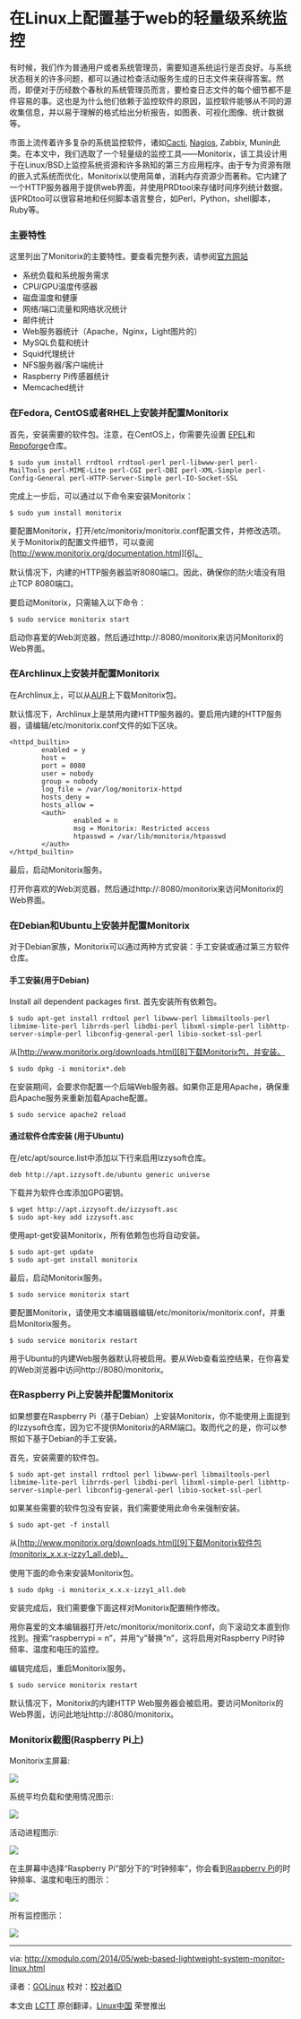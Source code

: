 在Linux上配置基于web的轻量级系统监控
================================================================================
有时候，我们作为普通用户或者系统管理员，需要知道系统运行是否良好。与系统状态相关的许多问题，都可以通过检查活动服务生成的日志文件来获得答案。然而，即便对于历经数个春秋的系统管理员而言，要检查日志文件的每个细节都不是件容易的事。这也是为什么他们依赖于监控软件的原因，监控软件能够从不同的源收集信息，并以易于理解的格式给出分析报告，如图表、可视化图像、统计数据等。

市面上流传着许多复杂的系统监控软件，诸如[Cacti][1], [Nagios][2], Zabbix, Munin此类。在本文中，我们选取了一个轻量级的监控工具——Monitorix，该工具设计用于在Linux/BSD上监控系统资源和许多熟知的第三方应用程序。由于专为资源有限的嵌入式系统而优化，Monitorix以使用简单，消耗内存资源少而著称。它内建了一个HTTP服务器用于提供web界面，并使用PRDtool来存储时间序列统计数据，该PRDtoo可以很容易地和任何脚本语言整合，如Perl，Python，shell脚本，Ruby等。
### 主要特性 ###
这里列出了Monitorix的主要特性。要查看完整列表，请参阅[官方网站][3]

- 系统负载和系统服务需求
- CPU/GPU温度传感器
- 磁盘温度和健康
- 网络/端口流量和网络状况统计
- 邮件统计
- Web服务器统计（Apache，Nginx，Light图片的）
- MySQL负载和统计
- Squid代理统计
- NFS服务器/客户端统计
- Raspberry Pi传感器统计
- Memcached统计

### 在Fedora, CentOS或者RHEL上安装并配置Monitorix ###

首先，安装需要的软件包。注意，在CentOS上，你需要先设置 [EPEL][4]和[Repoforge][5]仓库。

    $ sudo yum install rrdtool rrdtool-perl perl-libwww-perl perl-MailTools perl-MIME-Lite perl-CGI perl-DBI perl-XML-Simple perl-Config-General perl-HTTP-Server-Simple perl-IO-Socket-SSL

完成上一步后，可以通过以下命令来安装Monitorix：

    $ sudo yum install monitorix 


要配置Monitorix，打开/etc/monitorix/monitorix.conf配置文件，并修改选项。关于Monitorix的配置文件细节，可以查阅[http://www.monitorix.org/documentation.html][6]。

默认情况下，内建的HTTP服务器监听8080端口。因此，确保你的防火墙没有阻止TCP 8080端口。

要启动Monitorix，只需输入以下命令：

    $ sudo service monitorix start 

启动你喜爱的Web浏览器，然后通过http://<host-ip-address>:8080/monitorix来访问Monitorix的Web界面。

### 在Archlinux上安装并配置Monitorix ###
在Archlinux上，可以从[AUR][7]上下载Monitorix包。

默认情况下，Archlinux上是禁用内建HTTP服务器的。要启用内建的HTTP服务器，请编辑/etc/monitorix.conf文件的如下区块。

    <httpd_builtin>
            enabled = y
            host =
            port = 8080
            user = nobody
            group = nobody
            log_file = /var/log/monitorix-httpd
            hosts_deny =
            hosts_allow =
            <auth>
                    enabled = n
                    msg = Monitorix: Restricted access
                    htpasswd = /var/lib/monitorix/htpasswd
            </auth>
    </httpd_builtin>

最后，启动Monitorix服务。

打开你喜欢的Web浏览器，然后通过http://<host-ip-address>:8080/monitorix来访问Monitorix的Web界面。

### 在Debian和Ubuntu上安装并配置Monitorix ###
对于Debian家族，Monitorix可以通过两种方式安装：手工安装或通过第三方软件仓库。
#### 手工安装(用于Debian) ####

Install all dependent packages first.
首先安装所有依赖包。

    $ sudo apt-get install rrdtool perl libwww-perl libmailtools-perl libmime-lite-perl librrds-perl libdbi-perl libxml-simple-perl libhttp-server-simple-perl libconfig-general-perl libio-socket-ssl-perl

从[http://www.monitorix.org/downloads.html][8]下载Monitorix包，并安装。

    $ sudo dpkg -i monitorix*.deb

在安装期间，会要求你配置一个后端Web服务器。如果你正是用Apache，确保重启Apache服务来重新加载Apache配置。

    $ sudo service apache2 reload 

#### 通过软件仓库安装 (用于Ubuntu) ####
在/etc/apt/source.list中添加以下行来启用Izzysoft仓库。

    deb http://apt.izzysoft.de/ubuntu generic universe

下载并为软件仓库添加GPG密钥。

    $ wget http://apt.izzysoft.de/izzysoft.asc
    $ sudo apt-key add izzysoft.asc 

使用apt-get安装Monitorix，所有依赖包也将自动安装。

    $ sudo apt-get update
    $ sudo apt-get install monitorix 

最后，启动Monitorix服务。

    $ sudo service monitorix start 

要配置Monitorix，请使用文本编辑器编辑/etc/monitorix/monitorix.conf，并重启Monitorix服务。

    $ sudo service monitorix restart 

用于Ubuntu的内建Web服务器默认将被启用。要从Web查看监控结果，在你喜爱的Web浏览器中访问http://<host-ip-address>8080/monitorix。

### 在Raspberry Pi上安装并配置Monitorix ###
如果想要在Raspberry Pi（基于Debian）上安装Monitorix，你不能使用上面提到的Izzysoft仓库，因为它不提供Monitorix的ARM端口。取而代之的是，你可以参照如下基于Debian的手工安装。

首先，安装需要的软件包。

    $ sudo apt-get install rrdtool perl libwww-perl libmailtools-perl libmime-lite-perl librrds-perl libdbi-perl libxml-simple-perl libhttp-server-simple-perl libconfig-general-perl libio-socket-ssl-perl

如果某些需要的软件包没有安装，我们需要使用此命令来强制安装。

    $ sudo apt-get -f install 

从[http://www.monitorix.org/downloads.html][9]下载Monitorix软件包(monitorix_x.x.x-izzy1_all.deb)。

使用下面的命令来安装Monitorix包。

    $ sudo dpkg -i monitorix_x.x.x-izzy1_all.deb 

安装完成后，我们需要像下面这样对Monitorix配置稍作修改。

用你喜爱的文本编辑器打开/etc/monitorix/monitorix.conf，向下滚动文本直到你找到<graphs enable>。搜索“raspberrypi = n”，并用“y”替换“n”，这将启用对Raspberry Pi时钟频率、温度和电压的监控。

编辑完成后，重启Monitorix服务。

    $ sudo service monitorix restart 

默认情况下，Monitorix的内建HTTP Web服务器会被启用。要访问Monitorix的Web界面，访问此地址http://<raspberrypi-ip-address>:8080/monitorix。

### Monitorix截图(Raspberry Pi上) ###

Monitorix主屏幕:

[![](https://farm6.staticflickr.com/5558/14215953893_69b546c473_z.jpg)][10]

系统平均负载和使用情况图示:

[![](https://farm6.staticflickr.com/5239/14009175290_6c5f9542b9_z.jpg)][11]

活动进程图示:

[![](https://farm3.staticflickr.com/2933/14195746084_1364bd1721_z.jpg)][12]

在主屏幕中选择“Raspberry Pi”部分下的“时钟频率”，你会看到[Raspberry Pi][13]的时钟频率、温度和电压的图示：

[![](https://farm8.staticflickr.com/7330/14009143189_aeeee6a0e3_z.jpg)][14]

所有监控图示：

[![](https://farm3.staticflickr.com/2908/14192525721_d002b4e621_k.jpg)][15]

--------------------------------------------------------------------------------

via: http://xmodulo.com/2014/05/web-based-lightweight-system-monitor-linux.html

译者：[GOLinux](https://github.com/GOLinux) 校对：[校对者ID](https://github.com/校对者ID)

本文由 [LCTT](https://github.com/LCTT/TranslateProject) 原创翻译，[Linux中国](http://linux.cn/) 荣誉推出

[1]:http://xmodulo.com/2013/11/install-configure-cacti-linux.html
[2]:http://xmodulo.com/tag/nagios
[3]:http://www.monitorix.org/features.html
[4]:http://xmodulo.com/2013/03/how-to-set-up-epel-repository-on-centos.html
[5]:http://xmodulo.com/2013/01/how-to-set-up-rpmforge-repoforge-repository-on-centos.html
[6]:http://www.monitorix.org/documentation.html
[7]:http://aur.archlinux.org/packages.php?ID=33911
[8]:http://www.monitorix.org/downloads.html
[9]:http://www.monitorix.org/downloads.html
[10]:https://www.flickr.com/photos/xmodulo/14215953893/
[11]:https://www.flickr.com/photos/xmodulo/14009175290/
[12]:https://www.flickr.com/photos/xmodulo/14195746084/
[13]:http://xmodulo.com/go/raspberrypi
[14]:https://www.flickr.com/photos/xmodulo/14009143189/
[15]:https://www.flickr.com/photos/xmodulo/14192525721/
